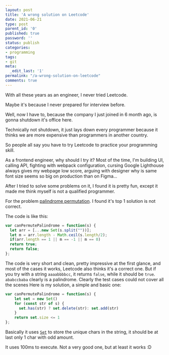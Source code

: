 ```yaml
---
layout: post
title: 'A wrong solution on Leetcode'
date: 2021-06-21
type: post
parent_id: '0'
published: true
password: ''
status: publish
categories:
- programming
tags:
- git
meta:
  _edit_last: '1'
permalink: "/a-wrong-solution-on-leetcode"
comments: true
---
```


With all these years as an engineer, I never tried Leetcode.

Maybe it's because I never prepared for interview before.

Well, now I have to, because the company I just joined in 6 month ago, is gonna shutdown 
it's office here.

Technically not shutdown, it just lays down every programmer because it thinks we are more expensive than programmers in 
another country.

So people all say you have to try Leetcode to practice your programming skill.

As a frontend engineer, why should I try it? Most of the time, I'm building UI, calling API, fighting with webpack configuration, 
cursing Google Lighthouse always gives my webpage low score, 
arguing with designer why is same  font size seems so big on production than on Figma...

After I tried to solve some problems on it, I found it is pretty fun, except it made me think myself is not a qualified programmer.

For the problem [palindrome permutation](https://leetcode.com/problems/palindrome-permutation/). I found it's top 1 solution is not correct.

The code is like this:

```javascript
var canPermutePalindrome = function(s) {
  let arr = [...new Set(s.split(""))];
  let m = arr.length - Math.ceil(s.length/2);
  if(arr.length == 1 || m == -1 || m == 0)
  return true;
  return false;
};
```
The code is very short and clean, pretty impressive at the first glance, and most of the cases it works,
Leetcode also thinks it's a correct one.
But if you try with a string `aaaabbbbcc`, it returns `false`, while it should be `true`. `ababccbaba` clearly is a palindrome.
Clearly the test cases could not cover all the scenes
Here is my solution, a simple and basic one:
```javascript
var canPermutePalindrome = function(s) {
    let set = new Set()
    for (const str of s) {
      set.has(str) ? set.delete(str): set.add(str)
    }
    return set.size <= 1
};
```
Basically it uses [`Set`](https://developer.mozilla.org/en-US/docs/Web/JavaScript/Reference/Global_Objects/Set) to store the
unique chars in the string, it should be at last only 1 char with odd amount.

It uses 100ms to execute. Not a very good one, but at least it works :D